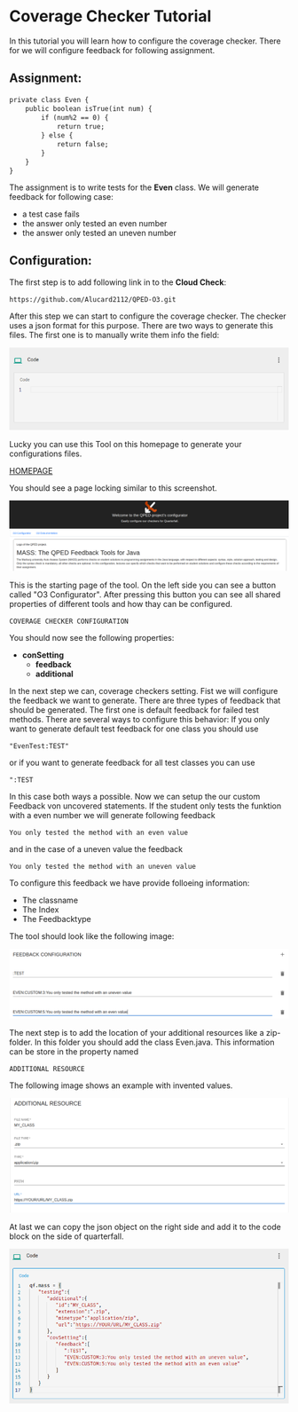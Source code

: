 # Coverage Checker Tutorial

In this tutorial you will learn how to configure the coverage checker.
There for we will configure feedback for following assignment.

## Assignment:
```
private class Even {
	public boolean isTrue(int num) {
		if (num%2 == 0) {
			return true;
		} else {
			return false;
		}
	}	
}
```

The assignment is to write tests for the **Even** class.
We will generate feedback for following case:

- a test case fails
- the answer only tested an even number
- the answer only tested an uneven number


## Configuration:
The first step is to add following link in to the **Cloud Check**:
```
https://github.com/Alucard2112/QPED-O3.git
```

After this step we can start to configure the coverage checker.
The checker uses a json format for this purpose.
There are two ways to generate this files.
The first one is to manually write them info the field:

![Quarterfall conf.](images/cov_cloud-check-conf.png)


Lucky you can use this Tool on this homepage  to generate your configurations files.

[HOMEPAGE ](https://qped-eu.github.io/mass/index.html)

You should see a page locking similar to this screenshot.

![TOOL_INDEX.](images/cov_homepage.png)

This is the starting page of the tool.
On the left side you can see a button called 
"O3 Configurator". 
After pressing this button 
you can see all shared properties of different tools and
how thay can be configured.

```
COVERAGE CHECKER CONFIGURATION
```

You should now see the following properties:

- **conSetting**
    - **feedback**
    - **additional**


In the next step we can, coverage checkers setting.
Fist we will configure the feedback we want to generate.
There are three types of feedback that should be generated.
The first one is default feedback for failed test methods.
There are several ways to configure this behavior:
If you only want to generate default test feedback for one class you should use
```
"EvenTest:TEST" 
```
or if you want to generate feedback for all test classes you can use
```
":TEST
```
In this case both ways a possible.
Now we can setup the our custom Feedback von uncovered statements.
If the student only tests the funktion with a even number we will generate following feedback
```
You only tested the method with an even value
```
and in the case of a uneven value the feedback 
```
You only tested the method with an uneven value
```
To configure this feedback we have provide folloeing information:
- The classname
- The Index
- The Feedbacktype

The tool should look like the following image:

![feedback](images/cov_feedback.png)

The next step is to add the location of your additional resources like a zip-folder.
In this folder you should add the class Even.java.
This information can be store in the property named 

```
ADDITIONAL RESOURCE
```
The following image shows an example with invented values.

![add](images/cov_additional.png)

At last we can copy the json object on the right side and add it to the 
code block on the side of quarterfall.

![add](images/cov_finished.png)

